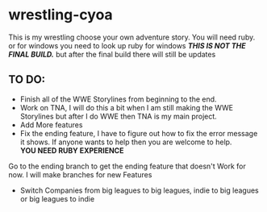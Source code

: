 # wrestling-cyoa
This is my wrestling choose your own adventure story.
You will need ruby. or for windows you need to look up ruby for windows
**_THIS IS NOT THE FINAL BUILD._**
but after the final build there will still be updates


## TO DO:
* Finish all of the WWE Storylines from beginning to the end.
* Work on TNA, I will do this a bit when I am still making the WWE Storylines
but after I do WWE then TNA is my main project.
* Add More features
* Fix the ending feature, I have to figure out how to fix the error message it shows.
If anyone wants to help then you are welcome to help.  
**YOU NEED RUBY EXPERIENCE**

Go to the ending branch to get the ending feature that doesn't Work
for now. I will make branches for new Features
* Switch Companies from big leagues to big leagues, indie to big leagues or big leagues to indie
